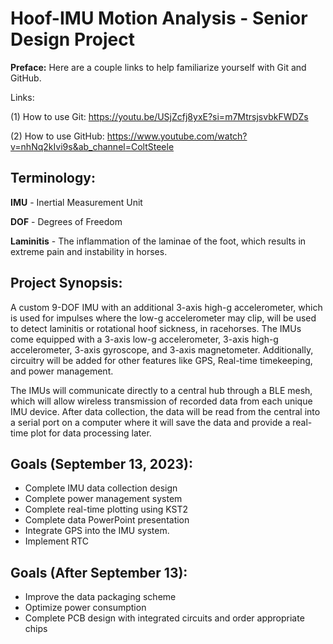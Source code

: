 # Hoof-IMU Motion Analysis - Senior Design Project

**Preface:** Here are a couple links to help familiarize yourself with Git and GitHub.

Links: 

(1) How to use Git: https://youtu.be/USjZcfj8yxE?si=m7MtrsjsvbkFWDZs  

(2) How to use GitHub: https://www.youtube.com/watch?v=nhNq2kIvi9s&ab_channel=ColtSteele

## Terminology:

**IMU** - Inertial Measurement Unit

**DOF** - Degrees of Freedom

**Laminitis** - The inflammation of the laminae of the foot, which results in extreme pain and instability in horses.

## Project Synopsis:
A custom 9-DOF IMU with an additional 3-axis high-g accelerometer, which is used for impulses where the low-g accelerometer may clip, will be used to detect laminitis or rotational hoof sickness, in racehorses.
The IMUs come equipped with a 3-axis low-g accelerometer, 3-axis high-g accelerometer, 3-axis gyroscope, and 3-axis magnetometer. Additionally, circuitry will be added for other features like GPS, Real-time timekeeping, and power management.

The IMUs will communicate directly to a central hub through a BLE mesh, which will allow wireless transmission of recorded data from each unique IMU device. After data collection, the data will be read from the central into a serial port on a computer where it will save the data and provide a real-time plot for data processing later.


## Goals (September 13, 2023):
- Complete IMU data collection design
- Complete power management system
- Complete real-time plotting using KST2
- Complete data PowerPoint presentation
- Integrate GPS into the IMU system.
- Implement RTC

## Goals (After September 13):
- Improve the data packaging scheme
- Optimize power consumption
- Complete PCB design with integrated circuits and order appropriate chips
